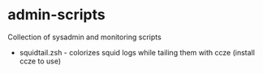 # admin-scripts
Collection of sysadmin and monitoring scripts

- squidtail.zsh - colorizes squid logs while tailing them with ccze
    (install ccze to use)
